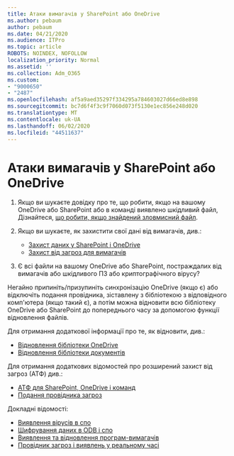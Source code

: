 ```yaml
---
title: Атаки вимагачів у SharePoint або OneDrive
ms.author: pebaum
author: pebaum
ms.date: 04/21/2020
ms.audience: ITPro
ms.topic: article
ROBOTS: NOINDEX, NOFOLLOW
localization_priority: Normal
ms.assetid: ''
ms.collection: Adm_O365
ms.custom:
- "9000650"
- "2487"
ms.openlocfilehash: af5a9aed35297f334295a784603027d66ed8e898
ms.sourcegitcommit: bc7d6f4f3c9f7060d073f5130e1ec856e248d020
ms.translationtype: MT
ms.contentlocale: uk-UA
ms.lasthandoff: 06/02/2020
ms.locfileid: "44511637"
---
```

# <a name="ransomware-attack-in-sharepoint-or-onedrive"></a>Атаки вимагачів у SharePoint або OneDrive

1.  Якщо ви шукаєте довідку про те, що робити, якщо на вашому OneDrive або SharePoint або в команді виявлено шкідливий файл, Дізнайтеся, [що робити, якщо знайдений зловмисний файл](https://support.office.com/en-ie/article/what-to-do-when-a-malicious-file-is-found-in-sharepoint-online-onedrive-or-microsoft-teams-01e902ad-a903-4e0f-b093-1e1ac0c37ad2).
2. Якщо ви шукаєте, як захистити свої дані від вимагачів, див.:
    - [Захист даних у SharePoint і OneDrive](https://docs.microsoft.com/sharepoint/safeguarding-your-data) 
    - [Захист від загроз для вимагачів](https://docs.microsoft.com/windows/security/threat-protection/intelligence/ransomware-malware)    

3.  Є всі файли на вашому OneDrive або SharePoint, постраждалих від вимагачів або шкідливого ПЗ або криптографічного вірусу? 

Негайно припиніть/призупиніть синхронізацію OneDrive (якщо є) або відключіть подання провідника, зіставлену з бібліотекою з відповідного комп'ютера (якщо такий є), а потім можна відновити всю бібліотеку OneDrive або SharePoint до попереднього часу за допомогою функції відновлення файлів. 

Для отримання додаткової інформації про те, як відновити, див.:

- [Відновлення бібліотеки OneDrive](https://support.office.com/article/restore-your-onedrive-fa231298-759d-41cf-bcd0-25ac53eb8a150)
- [Відновлення бібліотеки документів](https://support.office.com/article/restore-a-document-library-317791c3-8bd0-4dfd-8254-3ca90883d39a)

Для отримання додаткових відомостей про розширений захист від загроз (АТФ) див.:
- [АТФ для SharePoint, OneDrive і команд](https://docs.microsoft.com/microsoft-365/security/office-365-security/atp-for-spo-odb-and-teams)
- [Подання провідника загроз](https://docs.microsoft.com/microsoft-365/security/office-365-security/threat-explorer-views)

Докладні відомості:

- [Виявлення вірусів в спо](https://docs.microsoft.com/microsoft-365/security/office-365-security/virus-detection-in-spo)</br>
- [Шифрування даних в ODB і спо](https://docs.microsoft.com/microsoft-365/compliance/data-encryption-in-odb-and-spo)</br>
- [Виявлення та відновлення програм-вимагачів](https://support.office.com/article/Ransomware-detection-and-recovering-your-files-0d90ec50-6bfd-40f4-acc7-b8c12c73637f)</br>
- [Провідник загроз і виявлень у реальному часі](https://docs.microsoft.com/microsoft-365/security/office-365-security/threat-explorer-views)